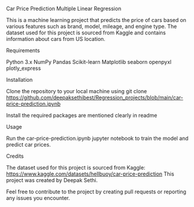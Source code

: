 Car Price Prediction Multiple Linear Regression

This is a machine learning project that predicts the price of cars based on various features such as brand, model, mileage, and engine type. The dataset used for this project is sourced from Kaggle and contains information about cars from US location.

Requirements

Python 3.x
NumPy
Pandas
Scikit-learn
Matplotlib
seaborn
openpyxl
plotly_express

Installation

Clone the repository to your local machine using git clone https://github.com/deepaksethibest/Regression_projects/blob/main/car-price-prediction.ipynb

Install the required packages are mentioned clearly in readme

Usage

Run the car-price-prediction.ipynb jupyter notebook to train the model and predict car prices.

Credits

The dataset used for this project is sourced from Kaggle: https://www.kaggle.com/datasets/hellbuoy/car-price-prediction
This project was created by Deepak Sethi.

Feel free to contribute to the project by creating pull requests or reporting any issues you encounter.
